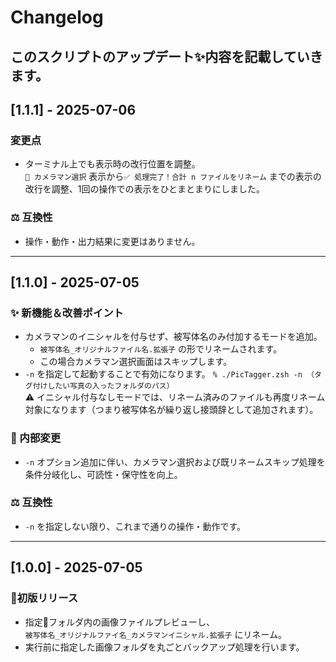 # Changelog

このスクリプトのアップデート✨内容を記載していきます。
---
## [1.1.1] - 2025-07-06
### 変更点
- ターミナル上でも表示時の改行位置を調整。  
`👤 カメラマン選択` 表示から`✅ 処理完了！合計 n ファイルをリネーム` までの表示の改行を調整、1回の操作での表示をひとまとまりにしました。  

### ⚖️ 互換性
- 操作・動作・出力結果に変更はありません。

---

## [1.1.0] - 2025-07-05
### ✨ 新機能＆改善ポイント
- カメラマンのイニシャルを付与せず、被写体名のみ付加するモードを追加。
  - `被写体名_オリジナルファイル名.拡張子` の形でリネームされます。
  - この場合カメラマン選択画面はスキップします。
- `-n` を指定して起動することで有効になります。
`% ./PicTagger.zsh -n （タグ付けしたい写真の入ったフォルダのパス）`  
⚠️ イニシャル付与なしモードでは、リネーム済みのファイルも再度リネーム対象になります（つまり被写体名が繰り返し接頭辞として追加されます）。

### 🔧 内部変更
- `-n` オプション追加に伴い、カメラマン選択および既リネームスキップ処理を条件分岐化し、可読性・保守性を向上。

### ⚖️ 互換性
- `-n` を指定しない限り、これまで通りの操作・動作です。

---

## [1.0.0] - 2025-07-05
### 🎉初版リリース
- 指定📂フォルダ内の画像ファイルプレビューし、  
`被写体名_オリジナルファイ名_カメラマンイニシャル.拡張子` にリネーム。
- 実行前に指定した画像フォルダを丸ごとバックアップ処理を行います。